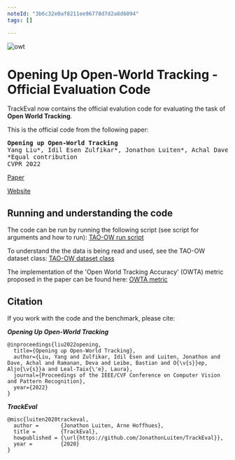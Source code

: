```yaml
---
noteId: "3b6c32e0af8211ee96778d7d2a8d6094"
tags: []

---
```


![owt](https://user-images.githubusercontent.com/23000532/160293694-6fc0a3da-c177-4776-8472-49ff6ff375a3.jpg)
# Opening Up Open-World Tracking - Official Evaluation Code

TrackEval now contains the official evalution code for evaluating the task of **Open World Tracking**.

This is the official code from the following paper:

<pre><b>Opening up Open-World Tracking</b>
Yang Liu*, Idil Esen Zulfikar*, Jonathon Luiten*, Achal Dave*, Deva Ramanan, Bastian Leibe, Aljoša Ošep, Laura Leal-Taixé
<t><t>*Equal contribution
CVPR 2022</pre>

[Paper](https://arxiv.org/abs/2104.11221)

[Website](https://openworldtracking.github.io)

## Running and understanding the code

The code can be run by running the following script (see script for arguments and how to run):
[TAO-OW run script](https://github.com/JonathonLuiten/TrackEval/blob/master/scripts/run_tao_ow.py)

To understand the the data is being read and used, see the TAO-OW dataset class:
[TAO-OW dataset class](https://github.com/JonathonLuiten/TrackEval/blob/master/trackeval/datasets/tao_ow.py)

The implementation of the 'Open World Tracking Accuracy' (OWTA) metric proposed in the paper can be found here:
[OWTA metric](https://github.com/JonathonLuiten/TrackEval/blob/master/trackeval/metrics/hota.py)

## Citation
If you work with the code and the benchmark, please cite:

***Opening Up Open-World Tracking***
```
@inproceedings{liu2022opening,
  title={Opening up Open-World Tracking},
  author={Liu, Yang and Zulfikar, Idil Esen and Luiten, Jonathon and Dave, Achal and Ramanan, Deva and Leibe, Bastian and O{\v{s}}ep, Aljo{\v{s}}a and Leal-Taix{\'e}, Laura},
  journal={Proceedings of the IEEE/CVF Conference on Computer Vision and Pattern Recognition},
  year={2022}
}
```

***TrackEval***
```
@misc{luiten2020trackeval,
  author =       {Jonathon Luiten, Arne Hoffhues},
  title =        {TrackEval},
  howpublished = {\url{https://github.com/JonathonLuiten/TrackEval}},
  year =         {2020}
}
```
